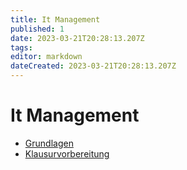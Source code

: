 ```yaml
---
title: It Management
published: 1
date: 2023-03-21T20:28:13.207Z
tags: 
editor: markdown
dateCreated: 2023-03-21T20:28:13.207Z
---
```


# It Management

- [Grundlagen](semester-4/it-management/grundlagen.md)
- [Klausurvorbereitung](semester-4/it-management/klausurvorbereitung.md)
